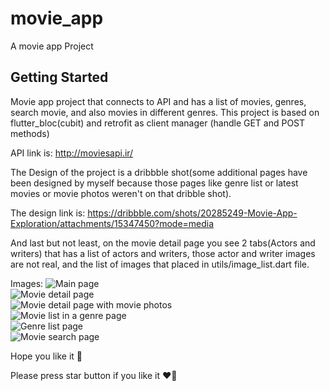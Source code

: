 # movie_app

A movie app Project

## Getting Started

Movie app project that connects to API and has a list of movies, genres, search movie, and also movies in different genres.
This project is based on flutter_bloc(cubit) and retrofit as client manager (handle GET and POST methods)

API link is:
http://moviesapi.ir/



The Design of the project is a dribbble shot(some additional pages have been designed by myself because those pages like genre list or latest movies or movie photos weren't on that dribble shot).


The design link is:
https://dribbble.com/shots/20285249-Movie-App-Exploration/attachments/15347450?mode=media

And last but not least, on the movie detail page you see 2 tabs(Actors and writers) that has a list of actors and writers, those actor and writer images are not real, and the list of images that placed in utils/image_list.dart file.


Images:
![Main page](doc/images/image1.png)  
![Movie detail page](doc/images/image2.png)  
![Movie detail page with movie photos](doc/images/image3.png)  
![Movie list in a genre page](doc/images/image4.png)  
![Genre list page](doc/images/image5.png)  
![Movie search page](doc/images/image6.png)  
 

Hope you like it 🤗

Please press star button if you like it ❤️💙